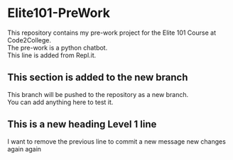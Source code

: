 # Elite101-PreWork
This repository contains my pre-work project for the Elite 101 Course at Code2College.<br/>
The pre-work is a python chatbot.<br/>
This line is added from Repl.it.<br/>

## This section is added to the new branch
This branch will be pushed to the repository as a new branch.<br/>
You can add anything here to test it.

## This is a new heading Level 1 line

I want to remove the previous line to commit a new message
new changes again again
